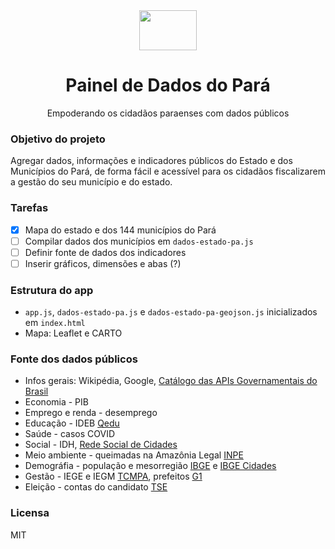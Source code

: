 <div align="center">
  <a href="https://painel-dados-pa.vercel.app/">
    <img width="92" height="64" src="https://upload.wikimedia.org/wikipedia/commons/0/02/Bandeira_do_Par%C3%A1.svg">
  </a>
</div>

<h1 align="center">
Painel de Dados do Pará
</h1>
<p align="center">
Empoderando os cidadãos paraenses com dados públicos<br>
</p>


### Objetivo do projeto

Agregar dados, informações e indicadores públicos do Estado e dos Municípios do Pará, de forma fácil e acessível para os cidadãos fiscalizarem a gestão do seu município e do estado.


### Tarefas

- [x] Mapa do estado e dos 144 municípios do Pará
- [ ] Compilar dados dos municípios em `dados-estado-pa.js`
- [ ] Definir fonte de dados dos indicadores
- [ ] Inserir gráficos, dimensões e abas (?)

### Estrutura do app

- `app.js`, `dados-estado-pa.js` e `dados-estado-pa-geojson.js` inicializados em `index.html`
- Mapa: Leaflet e CARTO


### Fonte dos dados públicos

-  Infos gerais: Wikipédia, Google, [Catálogo das APIs Governamentais do Brasil](https://www.gov.br/conecta/catalogo/)
- Economia - PIB
- Emprego e renda - desemprego
- Educação - IDEB [Qedu](https://www.qedu.org.br/estado/114-para/ideb/ideb-por-municipios?dependence=5&grade=1&edition=2019)
- Saúde - casos COVID
- Social - IDH, [Rede Social de Cidades](https://www.redesocialdecidades.org.br/dados-abertos/api)
- Meio ambiente - queimadas na Amazônia Legal [INPE](http://queimadas.dgi.inpe.br/queimadas/dados-abertos/)
- Demográfia - população e mesorregião [IBGE](https://servicodados.ibge.gov.br/api/docs/) e [IBGE Cidades](https://cidades.ibge.gov.br/brasil/pa/belem/panorama)
- Gestão - IEGE e IEGM [TCMPA](https://www.tcm.pa.gov.br/portal-do-jurisdicionado/sistema/iegm), prefeitos [G1](https://g1.globo.com/pa/para/eleicoes/2020/noticia/2020/11/16/conheca-todos-os-prefeitos-eleitos-no-para-em-2020.ghtml)
- Eleição - contas do candidato [TSE](https://divulgacandcontas.tse.jus.br/)

### Licensa

MIT